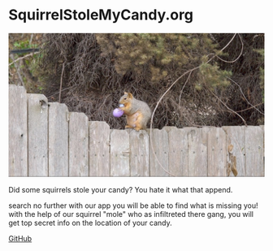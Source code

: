 # SquirrelStoleMyCandy.org

![image](/images/squirrel.jpg)

Did some squirrels stole your candy? You hate it what that append.

search no further with our app you will be able to find what is missing you!
with the help of our squirrel "mole" who as infiltreted there gang, 
you will get top secret info on the location of your candy.

[GitHub](http://github.com)

